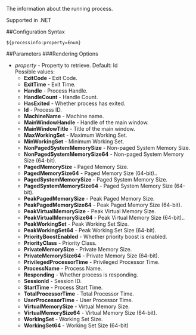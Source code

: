The information about the running process. 

Supported in .NET

##Configuration Syntax
```
${processinfo:property=Enum}
```

##Parameters
###Rendering Options
* _property_ - Property to retrieve. Default: Id  
  Possible values:  
  * **ExitCode** - Exit Code.
  * **ExitTime** - Exit Time.
  * **Handle** - Process Handle.
  * **HandleCount** - Handle Count.
  * **HasExited** - Whether process has exited.
  * **Id** - Process ID.
  * **MachineName** - Machine name.
  * **MainWindowHandle** - Handle of the main window.
  * **MainWindowTitle** - Title of the main window.
  * **MaxWorkingSet** - Maximum Working Set.
  * **MinWorkingSet** - Minimum Working Set.
  * **NonPagedSystemMemorySize** - Non-paged System Memory Size.
  * **NonPagedSystemMemorySize64** - Non-paged System Memory Size (64-bit).
  * **PagedMemorySize** - Paged Memory Size.
  * **PagedMemorySize64** - Paged Memory Size (64-bit)..
  * **PagedSystemMemorySize** - Paged System Memory Size.
  * **PagedSystemMemorySize64** - Paged System Memory Size (64-bit).
  * **PeakPagedMemorySize** - Peak Paged Memory Size.
  * **PeakPagedMemorySize64** - Peak Paged Memory Size (64-bit).
  * **PeakVirtualMemorySize** - Peak Virtual Memory Size.
  * **PeakVirtualMemorySize64** - Peak Virtual Memory Size (64-bit)..
  * **PeakWorkingSet** - Peak Working Set Size.
  * **PeakWorkingSet64** - Peak Working Set Size (64-bit).
  * **PriorityBoostEnabled** - Whether priority boost is enabled.
  * **PriorityClass** - Priority Class.
  * **PrivateMemorySize** - Private Memory Size.
  * **PrivateMemorySize64** - Private Memory Size (64-bit).
  * **PrivilegedProcessorTime** - Privileged Processor Time.
  * **ProcessName** - Process Name.
  * **Responding** - Whether process is responding.
  * **SessionId** - Session ID.
  * **StartTime** - Process Start Time.
  * **TotalProcessorTime** - Total Processor Time.
  * **UserProcessorTime** - User Processor Time.
  * **VirtualMemorySize** - Virtual Memory Size.
  * **VirtualMemorySize64** - Virtual Memory Size (64-bit).
  * **WorkingSet** - Working Set Size.
  * **WorkingSet64** - Working Set Size (64-bit)
